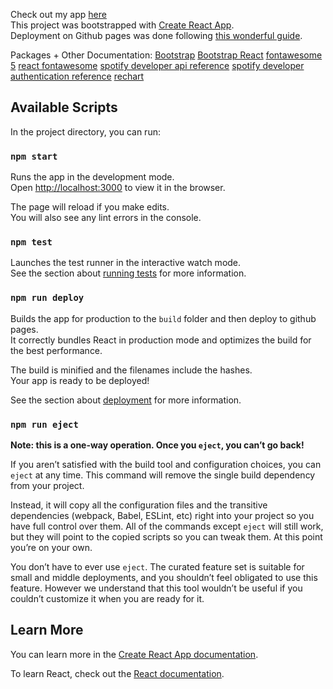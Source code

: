 Check out my app [here](http://kevinshi97.github.io/spotify-web)<br />
This project was bootstrapped with [Create React App](https://github.com/facebook/create-react-app).<br />
Deployment on Github pages was done following [this wonderful guide](https://dev.to/yuribenjamin/how-to-deploy-react-app-in-github-pages-2a1f).<br />

Packages + Other Documentation:
[Bootstrap](https://getbootstrap.com/docs/4.5/getting-started/download/)
[Bootstrap React](https://react-bootstrap.github.io/getting-started/introduction)
[fontawesome 5](https://fontawesome.com/v4.7.0/icons/)
[react fontawesome](https://github.com/FortAwesome/react-fontawesome)
[spotify developer api reference](https://developer.spotify.com/documentation/web-api/reference/personalization/get-users-top-artists-and-tracks/)
[spotify developer authentication reference](https://developer.spotify.com/documentation/general/guides/authorization-guide/#implicit-grant-flow)
[rechart](https://recharts.org/en-US/api)


## Available Scripts

In the project directory, you can run:

### `npm start`

Runs the app in the development mode.<br />
Open [http://localhost:3000](http://localhost:3000) to view it in the browser.

The page will reload if you make edits.<br />
You will also see any lint errors in the console.

### `npm test`

Launches the test runner in the interactive watch mode.<br />
See the section about [running tests](https://facebook.github.io/create-react-app/docs/running-tests) for more information.

### `npm run deploy`

Builds the app for production to the `build` folder and then deploy to github pages.<br />
It correctly bundles React in production mode and optimizes the build for the best performance.

The build is minified and the filenames include the hashes.<br />
Your app is ready to be deployed!

See the section about [deployment](https://facebook.github.io/create-react-app/docs/deployment) for more information.

### `npm run eject`

**Note: this is a one-way operation. Once you `eject`, you can’t go back!**

If you aren’t satisfied with the build tool and configuration choices, you can `eject` at any time. This command will remove the single build dependency from your project.

Instead, it will copy all the configuration files and the transitive dependencies (webpack, Babel, ESLint, etc) right into your project so you have full control over them. All of the commands except `eject` will still work, but they will point to the copied scripts so you can tweak them. At this point you’re on your own.

You don’t have to ever use `eject`. The curated feature set is suitable for small and middle deployments, and you shouldn’t feel obligated to use this feature. However we understand that this tool wouldn’t be useful if you couldn’t customize it when you are ready for it.

## Learn More

You can learn more in the [Create React App documentation](https://facebook.github.io/create-react-app/docs/getting-started).

To learn React, check out the [React documentation](https://reactjs.org/).
